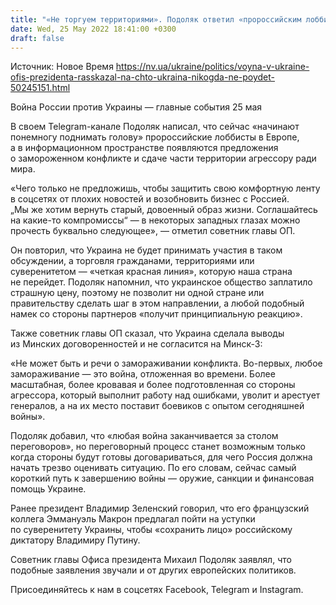 ```yaml
---
title: "«Не торгуем территориями». Подоляк ответил «пророссийским лоббистам» в Европе и назвал красные линии для Украины"
date: Wed, 25 May 2022 18:41:00 +0300
draft: false
---
```

Источник: Новое Время https://nv.ua/ukraine/politics/voyna-v-ukraine-ofis-prezidenta-rasskazal-na-chto-ukraina-nikogda-ne-poydet-50245151.html


Война России против Украины — главные события 25 мая

 В своем Telegram-канале Подоляк написал, что сейчас «начинают понемногу поднимать голову» пророссийские лоббисты в Европе, а в информационном пространстве появляются предложения о замороженном конфликте и сдаче части территории агрессору ради мира.

«Чего только не предложишь, чтобы защитить свою комфортную ленту в соцсетях от плохих новостей и возобновить бизнес с Россией. „Мы же хотим вернуть старый, довоенный образ жизни. Соглашайтесь на какие-то компромиссы“ — в некоторых западных глазах можно прочесть буквально следующее», — отметил советник главы ОП.

Он повторил, что Украина не будет принимать участия в таком обсуждении, а торговля гражданами, территориями или суверенитетом — «четкая красная линия», которую наша страна не перейдет. Подоляк напомнил, что украинское общество заплатило страшную цену, поэтому не позволит ни одной стране или правительству сделать шаг в этом направлении, а любой подобный намек со стороны партнеров «получит принципиальную реакцию».

Также советник главы ОП сказал, что Украина сделала выводы из Минских договоренностей и не согласится на Минск-3:

«Не может быть и речи о замораживании конфликта. Во-первых, любое замораживание — это война, отложенная во времени. Более масштабная, более кровавая и более подготовленная со стороны агрессора, который выполнит работу над ошибками, уволит и арестует генералов, а на их место поставит боевиков с опытом сегодняшней войны».

Подоляк добавил, что «любая война заканчивается за столом переговоров», но переговорный процесс станет возможным только когда стороны будут готовы договариваться, для чего Россия должна начать трезво оценивать ситуацию. По его словам, сейчас самый короткий путь к завершению войны — оружие, санкции и финансовая помощь Украине.

Ранее президент Владимир Зеленский говорил, что его французский коллега Эммануэль Макрон предлагал пойти на уступки по суверенитету Украины, чтобы «сохранить лицо» российскому диктатору Владимиру Путину.

Советник главы Офиса президента Михаил Подоляк заявлял, что подобные заявления звучали и от других европейских политиков.

Присоединяйтесь к нам в соцсетях Facebook, Telegram и Instagram.
